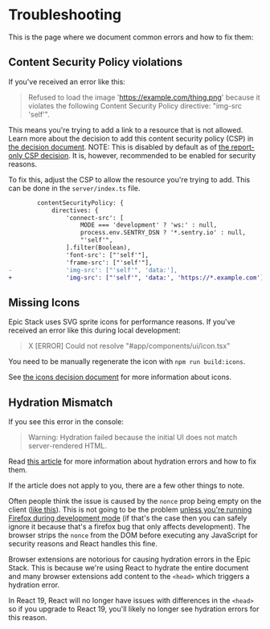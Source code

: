 # Troubleshooting

This is the page where we document common errors and how to fix them:

## Content Security Policy violations

If you've received an error like this:

> Refused to load the image 'https://example.com/thing.png' because it violates
> the following Content Security Policy directive: "img-src 'self'".

This means you're trying to add a link to a resource that is not allowed. Learn
more about the decision to add this content security policy (CSP) in
[the decision document](./decisions/008-content-security-policy.md). NOTE: This
is disabled by default as of
[the report-only CSP decision](./decisions/022-report-only-csp.md). It is,
however, recommended to be enabled for security reasons.

To fix this, adjust the CSP to allow the resource you're trying to add. This can
be done in the `server/index.ts` file.

```diff
		contentSecurityPolicy: {
			directives: {
				'connect-src': [
					MODE === 'development' ? 'ws:' : null,
					process.env.SENTRY_DSN ? '*.sentry.io' : null,
					"'self'",
				].filter(Boolean),
				'font-src': ["'self'"],
				'frame-src': ["'self'"],
-				'img-src': ["'self'", 'data:'],
+				'img-src': ["'self'", 'data:', 'https://*.example.com']
```

## Missing Icons

Epic Stack uses SVG sprite icons for performance reasons. If you've received an
error like this during local development:

> X [ERROR] Could not resolve "#app/components/ui/icon.tsx"

You need to be manually regenerate the icon with `npm run build:icons`.

See
[the icons decision document](https://github.com/epicweb-dev/epic-stack/blob/main/docs/decisions/020-icons.md)
for more information about icons.

## Hydration Mismatch

If you see this error in the console:

> Warning: Hydration failed because the initial UI does not match
> server-rendered HTML.

Read [this article](https://www.jacobparis.com/content/remix-hydration-errors)
for more information about hydration errors and how to fix them.

If the article does not apply to you, there are a few other things to note.

Often people think the issue is caused by the `nonce` prop being empty on the
client ([like this](https://github.com/epicweb-dev/epic-stack/discussions/768)).
This is not going to be the problem
[unless you're running Firefox during development mode](https://github.com/epicweb-dev/epic-stack/discussions/768#discussioncomment-10456308)
(if that's the case then you can safely ignore it because that's a firefox bug
that only affects development). The browser strips the `nonce` from the DOM
before executing any JavaScript for security reasons and React handles this
fine.

Browser extensions are notorious for causing hydration errors in the Epic Stack.
This is because we're using React to hydrate the entire document and many
browser extensions add content to the `<head>` which triggers a hydration error.

In React 19, React will no longer have issues with differences in the `<head>`
so if you upgrade to React 19, you'll likely no longer see hydration errors for
this reason.
